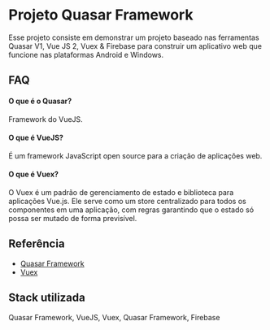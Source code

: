
# Projeto Quasar Framework

Esse projeto consiste em demonstrar um projeto baseado nas ferramentas Quasar V1, Vue JS 2, Vuex & Firebase para construir um aplicativo web que funcione nas plataformas Android e Windows.
## FAQ

#### O que é o Quasar?

Framework do VueJS.

#### O que é VueJS?

É um framework JavaScript open source para a criação de aplicações web.

#### O que é Vuex?

O Vuex é um padrão de gerenciamento de estado e biblioteca para aplicações Vue.js. Ele serve como um store centralizado para todos os componentes em uma aplicação, com regras garantindo que o estado só possa ser mutado de forma previsível.

## Referência

 - [Quasar Framework](https://quasar.dev/)
 - [Vuex](https://vuex.vuejs.org/ptbr/index.html)


## Stack utilizada

Quasar Framework, VueJS, Vuex, Quasar Framework, Firebase

